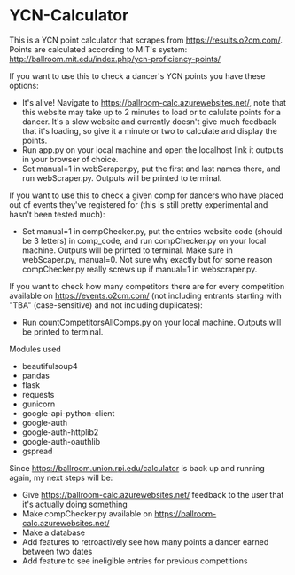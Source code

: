 # YCN-Calculator
This is a YCN point calculator that scrapes from https://results.o2cm.com/. Points are calculated according to MIT's system: http://ballroom.mit.edu/index.php/ycn-proficiency-points/

If you want to use this to check a dancer's YCN points you have these options:
- It's alive! Navigate to https://ballroom-calc.azurewebsites.net/, note that this website may take up to 2 minutes to load or to calulate points for a dancer. It's a slow website and currently doesn't give much feedback that it's loading, so give it a minute or two to calculate and display the points.
- Run app.py on your local machine and open the localhost link it outputs in your browser of choice.
- Set manual=1 in webScraper.py, put the first and last names there, and run webScraper.py. Outputs will be printed to terminal.

If you want to use this to check a given comp for dancers who have placed out of events they've registered for (this is still pretty experimental and hasn't been tested much):
- Set manual=1 in compChecker.py, put the entries website code (should be 3 letters) in comp_code, and run compChecker.py on your local machine. Outputs will be printed to terminal.  Make sure in webScaper.py, manual=0. Not sure why exactly but for some reason compChecker.py really screws up if manual=1 in webscraper.py.

If you want to check how many competitors there are for every competition available on https://events.o2cm.com/ (not including entrants starting with "TBA" (case-sensitive) and not including duplicates):
- Run countCompetitorsAllComps.py on your local machine. Outputs will be printed to terminal.

Modules used
- beautifulsoup4
- pandas
- flask
- requests
- gunicorn
- google-api-python-client
- google-auth
- google-auth-httplib2
- google-auth-oauthlib
- gspread


Since https://ballroom.union.rpi.edu/calculator is back up and running again, my next steps will be:
- Give https://ballroom-calc.azurewebsites.net/ feedback to the user that it's actually doing something
- Make compChecker.py available on https://ballroom-calc.azurewebsites.net/
- Make a database
- Add features to retroactively see how many points a dancer earned between two dates
- Add feature to see ineligible entries for previous competitions